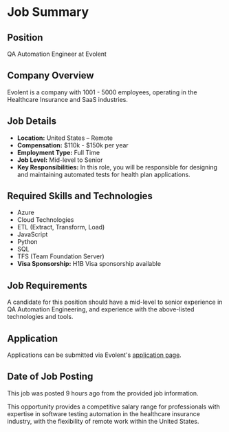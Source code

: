 # Job Summary

## Position
QA Automation Engineer at Evolent

## Company Overview
Evolent is a company with 1001 - 5000 employees, operating in the Healthcare Insurance and SaaS industries.

## Job Details
- **Location:** United States – Remote
- **Compensation:** $110k - $150k per year
- **Employment Type:** Full Time
- **Job Level:** Mid-level to Senior
- **Key Responsibilities:** In this role, you will be responsible for designing and maintaining automated tests for health plan applications.

## Required Skills and Technologies
- Azure
- Cloud Technologies
- ETL (Extract, Transform, Load)
- JavaScript
- Python
- SQL
- TFS (Team Foundation Server)
- **Visa Sponsorship:** H1B Visa sponsorship available

## Job Requirements
A candidate for this position should have a mid-level to senior experience in QA Automation Engineering, and experience with the above-listed technologies and tools.

## Application
Applications can be submitted via Evolent's [application page](https://evolent.wd1.myworkdayjobs.com/external/job/work-at-home/qa-automation-engineer_jr-914648).

## Date of Job Posting
This job was posted 9 hours ago from the provided job information.

This opportunity provides a competitive salary range for professionals with expertise in software testing automation in the healthcare insurance industry, with the flexibility of remote work within the United States.